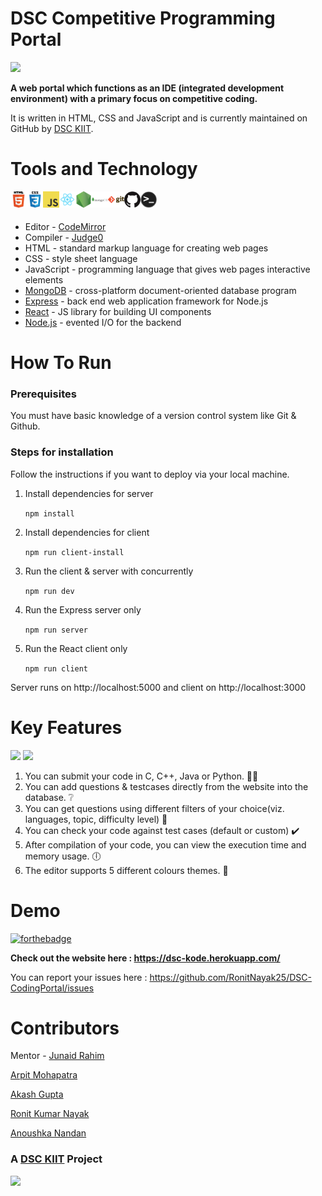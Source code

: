 # DSC Competitive Programming Portal

<img src="https://i.imgur.com/m9tnXMu.png" width="900">

**A web portal which functions as an IDE (integrated development environment) with a primary focus on competitive coding.** 

It is written in HTML, CSS and JavaScript and is currently maintained on GitHub by [DSC KIIT](https://dsckiit.tech/).

# Tools and Technology


<img align="left" alt="HTML5" width="26px" src="https://raw.githubusercontent.com/github/explore/80688e429a7d4ef2fca1e82350fe8e3517d3494d/topics/html/html.png" />
<img align="left" alt="CSS3" width="26px" src="https://raw.githubusercontent.com/github/explore/80688e429a7d4ef2fca1e82350fe8e3517d3494d/topics/css/css.png" />
<img align="left" alt="JavaScript" width="26px" src="https://raw.githubusercontent.com/github/explore/80688e429a7d4ef2fca1e82350fe8e3517d3494d/topics/javascript/javascript.png" />
<img align="left" alt="React" width="26px" src="https://raw.githubusercontent.com/github/explore/80688e429a7d4ef2fca1e82350fe8e3517d3494d/topics/react/react.png" />
<img align="left" alt="Node.js" width="26px" src="https://raw.githubusercontent.com/github/explore/80688e429a7d4ef2fca1e82350fe8e3517d3494d/topics/nodejs/nodejs.png" />
<img align="left" alt="MongoDB" width="26px" src="https://raw.githubusercontent.com/github/explore/80688e429a7d4ef2fca1e82350fe8e3517d3494d/topics/mongodb/mongodb.png" />
<img align="left" alt="Git" width="26px" src="https://raw.githubusercontent.com/github/explore/80688e429a7d4ef2fca1e82350fe8e3517d3494d/topics/git/git.png" />
<img align="left" alt="GitHub" width="26px" src="https://raw.githubusercontent.com/github/explore/78df643247d429f6cc873026c0622819ad797942/topics/github/github.png" />
<img align="left" alt="Terminal" width="26px" src="https://raw.githubusercontent.com/github/explore/80688e429a7d4ef2fca1e82350fe8e3517d3494d/topics/terminal/terminal.png" />

<br>
</br>

* Editor - [CodeMirror](https://codemirror.net/)
* Compiler - [Judge0](https://www.judge0.com/)
* HTML - standard markup language for creating web pages
* CSS - style sheet language
* JavaScript - programming language that gives web pages interactive elements
* [MongoDB](https://www.mongodb.com/) - cross-platform document-oriented database program
* [Express](https://expressjs.com/) - back end web application framework for Node.js
* [React](https://reactjs.org/) - JS library for building UI components
* [Node.js](https://nodejs.org/en/) - evented I/O for the backend


# How To Run

### Prerequisites
You must have basic knowledge of a version control system like Git & Github. 

### Steps for installation
Follow the instructions if you want to deploy via your local machine.
1. Install dependencies for server
 
   `npm install`

2. Install dependencies for client
 
   `npm run client-install`

3. Run the client & server with concurrently
 
   `npm run dev`

4. Run the Express server only
 
   `npm run server`

5. Run the React client only
 
   `npm run client`

  Server runs on http://localhost:5000 and client on http://localhost:3000



# Key Features
<img src="https://img.shields.io/badge/Heroku-deployed-blueviolet?logo=Heroku&style=flat"/> <img src="https://img.shields.io/badge/Google-OAuth%202.0-blue"/>

1. You can submit your code in C, C++, Java or Python. 👨‍💻
2. You can add questions & testcases directly from the website into the database. :grey_question:
3. You can get questions using different filters of your choice(viz. languages, topic, difficulty level) :abcd:
4. You can check your code against test cases (default or custom) :heavy_check_mark:
5. After compilation of your code, you can view the execution time and memory usage. :clock6:
6. The editor supports 5 different colours themes. :vertical_traffic_light:
<!--- 6. Instructions, Code, Solution Section -->



# Demo
[![forthebadge](https://forthebadge.com/images/badges/check-it-out.svg)](https://forthebadge.com)

**Check out the website here :  https://dsc-kode.herokuapp.com/**

You can report your issues here :  https://github.com/RonitNayak25/DSC-CodingPortal/issues



# Contributors
Mentor - [Junaid Rahim](https://github.com/junaidrahim)

[Arpit Mohapatra](https://github.com/marpit19)

[Akash Gupta](https://github.com/akashgp09)

[Ronit Kumar Nayak](https://github.com/RonitNayak25) 
 
[Anoushka Nandan](https://github.com/anoushkanandan)






### A [DSC KIIT](https://github.com/DSC-KIIT) Project

<img src="https://dev-to-uploads.s3.amazonaws.com/uploads/organization/profile_image/2086/859e9317-d715-4a2b-b88e-61cdfd379039.png" width="100">
